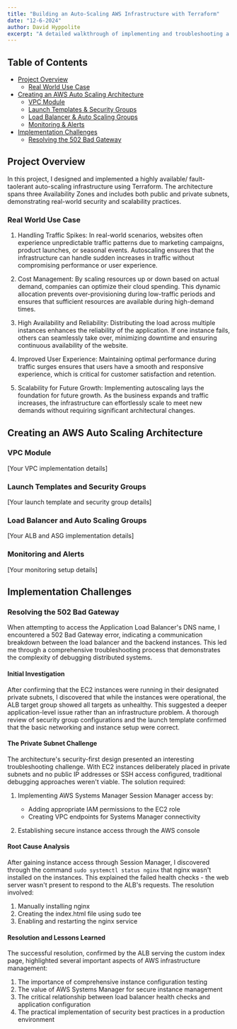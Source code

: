 ```yaml
---
title: "Building an Auto-Scaling AWS Infrastructure with Terraform"
date: "12-6-2024"
author: David Hyppolite
excerpt: "A detailed walkthrough of implementing and troubleshooting a production-ready auto-scaling infrastructure using Terraform and AWS services"
---
```


## Table of Contents

- [Project Overview](#project-overview)
  - [Real World Use Case](#real-world-use-case)
- [Creating an AWS Auto Scaling Architecture](#creating-an-aws-auto-scaling-architecture)
  - [VPC Module](#vpc-module)
  - [Launch Templates & Security Groups](#launch-templates-and-security-groups)
  - [Load Balancer & Auto Scaling Groups](#load-balancer-and-auto-scaling-groups)
  - [Monitoring & Alerts](#monitoring-and-alerts)
- [Implementation Challenges](#implementation-challenges)
  - [Resolving the 502 Bad Gateway](#resolving-the-502-bad-gateway)

## Project Overview

In this project, I designed and implemented a highly available/ fault-taolerant auto-scaling infrastructure using Terraform. The architecture spans three Availability Zones and includes both public and private subnets, demonstrating real-world security and scalability practices.

### Real World Use Case

1. Handling Traffic Spikes:
In real-world scenarios, websites often experience unpredictable traffic patterns due to marketing campaigns, product launches, or seasonal events. Autoscaling ensures that the infrastructure can handle sudden increases in traffic without compromising performance or user experience.

2. Cost Management:
By scaling resources up or down based on actual demand, companies can optimize their cloud spending. This dynamic allocation prevents over-provisioning during low-traffic periods and ensures that sufficient resources are available during high-demand times.

3. High Availability and Reliability:
Distributing the load across multiple instances enhances the reliability of the application. If one instance fails, others can seamlessly take over, minimizing downtime and ensuring continuous availability of the website.

4. Improved User Experience:
Maintaining optimal performance during traffic surges ensures that users have a smooth and responsive experience, which is critical for customer satisfaction and retention.

5. Scalability for Future Growth:
Implementing autoscaling lays the foundation for future growth. As the business expands and traffic increases, the infrastructure can effortlessly scale to meet new demands without requiring significant architectural changes.

## Creating an AWS Auto Scaling Architecture

### VPC Module

[Your VPC implementation details]

### Launch Templates and Security Groups

[Your launch template and security group details]

### Load Balancer and Auto Scaling Groups

[Your ALB and ASG implementation details]

### Monitoring and Alerts

[Your monitoring setup details]

## Implementation Challenges

### Resolving the 502 Bad Gateway

When attempting to access the Application Load Balancer's DNS name, I encountered a 502 Bad Gateway error, indicating a communication breakdown between the load balancer and the backend instances. This led me through a comprehensive troubleshooting process that demonstrates the complexity of debugging distributed systems.

#### Initial Investigation

After confirming that the EC2 instances were running in their designated private subnets, I discovered that while the instances were operational, the ALB target group showed all targets as unhealthy. This suggested a deeper application-level issue rather than an infrastructure problem. A thorough review of security group configurations and the launch template confirmed that the basic networking and instance setup were correct.

#### The Private Subnet Challenge

The architecture's security-first design presented an interesting troubleshooting challenge. With EC2 instances deliberately placed in private subnets and no public IP addresses or SSH access configured, traditional debugging approaches weren't viable. The solution required:

1. Implementing AWS Systems Manager Session Manager access by:
   - Adding appropriate IAM permissions to the EC2 role
   - Creating VPC endpoints for Systems Manager connectivity

2. Establishing secure instance access through the AWS console

#### Root Cause Analysis

After gaining instance access through Session Manager, I discovered through the command `sudo systemctl status nginx` that nginx wasn't installed on the instances. This explained the failed health checks - the web server wasn't present to respond to the ALB's requests. The resolution involved:

1. Manually installing nginx
2. Creating the index.html file using sudo tee
3. Enabling and restarting the nginx service

#### Resolution and Lessons Learned

The successful resolution, confirmed by the ALB serving the custom index page, highlighted several important aspects of AWS infrastructure management:

1. The importance of comprehensive instance configuration testing
2. The value of AWS Systems Manager for secure instance management
3. The critical relationship between load balancer health checks and application configuration
4. The practical implementation of security best practices in a production environment
